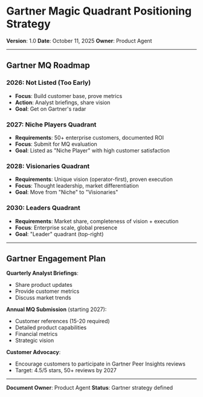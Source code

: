 # Gartner Magic Quadrant Positioning Strategy

**Version**: 1.0
**Date**: October 11, 2025
**Owner**: Product Agent

---

## Gartner MQ Roadmap

### 2026: Not Listed (Too Early)

- **Focus**: Build customer base, prove metrics
- **Action**: Analyst briefings, share vision
- **Goal**: Get on Gartner's radar

### 2027: Niche Players Quadrant

- **Requirements**: 50+ enterprise customers, documented ROI
- **Focus**: Submit for MQ evaluation
- **Goal**: Listed as "Niche Player" with high customer satisfaction

### 2028: Visionaries Quadrant

- **Requirements**: Unique vision (operator-first), proven execution
- **Focus**: Thought leadership, market differentiation
- **Goal**: Move from "Niche" to "Visionaries"

### 2030: Leaders Quadrant

- **Requirements**: Market share, completeness of vision + execution
- **Focus**: Enterprise scale, global presence
- **Goal**: "Leader" quadrant (top-right)

---

## Gartner Engagement Plan

**Quarterly Analyst Briefings**:

- Share product updates
- Provide customer metrics
- Discuss market trends

**Annual MQ Submission** (starting 2027):

- Customer references (15-20 required)
- Detailed product capabilities
- Financial metrics
- Strategic vision

**Customer Advocacy**:

- Encourage customers to participate in Gartner Peer Insights reviews
- Target: 4.5/5 stars, 50+ reviews by 2027

---

**Document Owner**: Product Agent
**Status**: Gartner strategy defined
